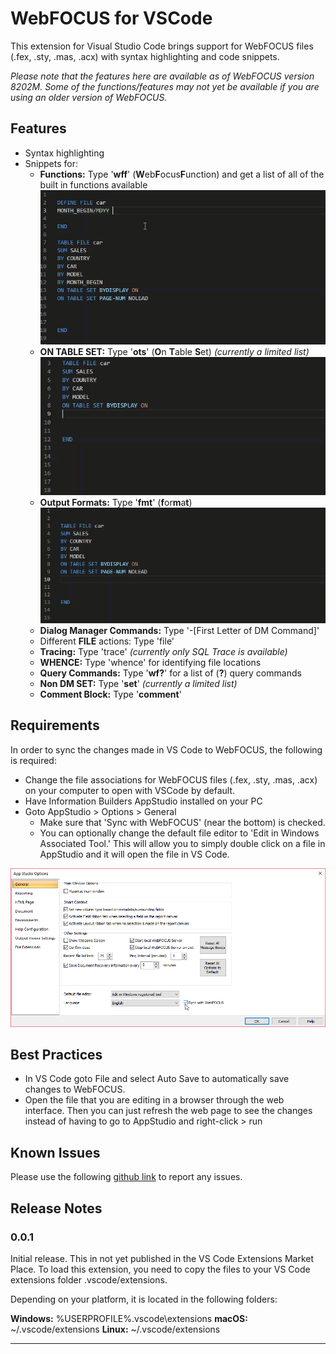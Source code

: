 # WebFOCUS for VSCode

This extension for Visual Studio Code brings support for WebFOCUS files (.fex, .sty, .mas, .acx) with syntax highlighting and code snippets. 

*Please note that the features here are available as of WebFOCUS version 8202M. Some of the functions/features may not yet be available if you are using an older version of WebFOCUS.* 


## Features

 - Syntax highlighting
 - Snippets for:
    - **Functions:** Type '**wff**' (**W**eb**F**ocus**F**unction) and get a list of all of the built in functions available
    ![Function snippet](images/Functions.gif)
    - **ON TABLE SET:** Type '**ots**' (**O**n **T**able **S**et) *(currently a limited list)*
    ![ON TABLE SET snippet](images/OnTableSet.gif)    
    - **Output Formats:** Type '**fmt**' (**f**or**m**a**t**)
    ![Format snippet](images/Format.gif)    
    - **Dialog Manager Commands:** Type '-[First Letter of DM Command]'  
    - Different **FILE** actions: Type 'file'
    - **Tracing:** Type 'trace' *(currently only SQL Trace is available)*
    - **WHENCE:** Type 'whence' for identifying file locations
    - **Query Commands:** Type '**wf?**' for a list of (**?**) query commands
    - **Non DM SET:** Type '**set**' *(currently a limited list)*
    - **Comment Block:** Type '**comment**'

## Requirements

In order to sync the changes made in VS Code to WebFOCUS, the following is required:
* Change the file associations for WebFOCUS files (.fex, .sty, .mas, .acx) on your computer to open with VSCode by default.
* Have Information Builders AppStudio installed on your PC
* Goto  AppStudio > Options > General 
    - Make sure that 'Sync with WebFOCUS' (near the bottom) is checked. 
    - You can optionally change the default file editor to 'Edit in Windows Associated Tool.' This will allow you to simply double click on a file in AppStudio and it will open the file in VS Code.

 ![App Studio Options](images/AppStudioOptions.png)

## Best Practices

* In VS Code goto File and select Auto Save to automatically save changes to WebFOCUS.
* Open the file that you are editing in a browser through the web interface. Then you can just refresh the web page to see the changes instead of having to go to AppStudio and right-click > run

## Known Issues

Please use the following [github link](https://github.com/steebn/WebFOCUS-VSCode/issues) to report any issues. 

## Release Notes

### 0.0.1

Initial release. This in not yet published in the VS Code Extensions Market Place. To load this extension, you need to copy the files to your VS Code extensions folder .vscode/extensions. 

Depending on your platform, it is located in the following folders:

**Windows:** %USERPROFILE%\.vscode\extensions
**macOS:** ~/.vscode/extensions
**Linux:** ~/.vscode/extensions

----------
 
